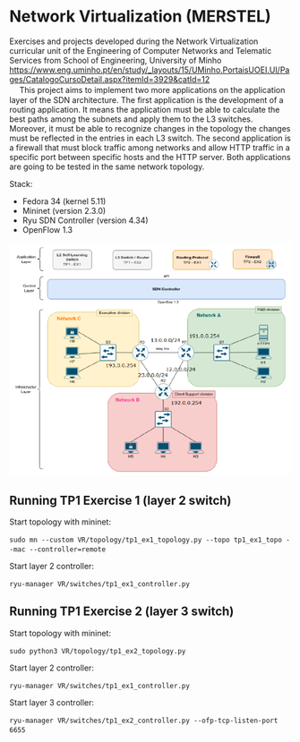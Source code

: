 # Network Virtualization (MERSTEL)

Exercises and projects developed during the Network Virtualization curricular unit of the Engineering of Computer Networks and Telematic Services from School of Engineering, University of Minho https://www.eng.uminho.pt/en/study/_layouts/15/UMinho.PortaisUOEI.UI/Pages/CatalogoCursoDetail.aspx?itemId=3929&catId=12  
　
This project aims to implement two more applications on the application layer of the SDN architecture. The first application is the development of a routing
application. It means the application must be able to calculate the best paths among the subnets and apply them to the L3 switches. Moreover, it must be able to recognize changes in the topology the changes must be reflected in the entries in each L3 switch.
The second application is a firewall that must block traffic among networks and allow HTTP traffic in a specific port between specific hosts and the HTTP server. Both applications are going to be tested in the same network topology.

Stack:
 - Fedora 34 (kernel 5.11)
 - Mininet (version 2.3.0)
 - Ryu SDN Controller (version 4.34)
 - OpenFlow 1.3

![diagram](topo.png)

## Running TP1 Exercise 1 (layer 2 switch)

Start topology with mininet:

```sudo mn --custom VR/topology/tp1_ex1_topology.py --topo tp1_ex1_topo --mac --controller=remote```

Start layer 2 controller:

```ryu-manager VR/switches/tp1_ex1_controller.py```

## Running TP1 Exercise 2 (layer 3 switch)

Start topology with mininet:

```sudo python3 VR/topology/tp1_ex2_topology.py```

Start layer 2 controller:

```ryu-manager VR/switches/tp1_ex1_controller.py```

Start layer 3 controller:

```ryu-manager VR/switches/tp1_ex2_controller.py --ofp-tcp-listen-port 6655```
